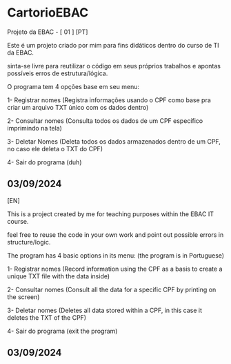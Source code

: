 # CartorioEBAC
Projeto da EBAC - [ 01 ]
[PT]

Este é um projeto criado por mim para fins didáticos dentro do curso de TI da EBAC.
  
sinta-se livre para reutilizar o código em seus próprios trabalhos e apontas possíveis erros de estrutura/lógica.



  O programa tem 4 opções base em seu menu:

1- Registrar nomes (Registra informações usando o CPF como base pra criar um arquivo TXT único com os dados dentro)

2- Consultar nomes (Consulta todos os dados de um CPF específico imprimindo na tela)

3- Deletar Nomes (Deleta todos os dados armazenados dentro de um CPF, no caso ele deleta o TXT do CPF)

4- Sair do programa (duh) 

03/09/2024
--------------------------------------------------------------------------------------------------------------------------------
[EN]

This is a project created by me for teaching purposes within the EBAC IT course.
  
feel free to reuse the code in your own work and point out possible errors in structure/logic.



  The program has 4 basic options in its menu: (the program is in Portuguese)

1- Registrar nomes (Record information using the CPF as a basis to create a unique TXT file with the data inside)

2- Consultar nomes (Consult all the data for a specific CPF by printing on the screen)

3- Deletar nomes (Deletes all data stored within a CPF, in this case it deletes the TXT of the CPF)

4- Sair do programa (exit the program) 

03/09/2024
--------------------------------------------------------------------------------------------------------------------------------
